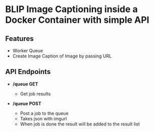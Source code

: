 # **BLIP Image Captioning inside a Docker Container with simple API**
## **Features**
- Worker Queue
- Create Image Caption of Image by passing URL

## **API Endpoints**
- **/queue GET**
    - Get job results

- **/queue POST**
    - Post a job to the queue
    - Takes json with imgurl
    - When job is done the result will be added to the result list